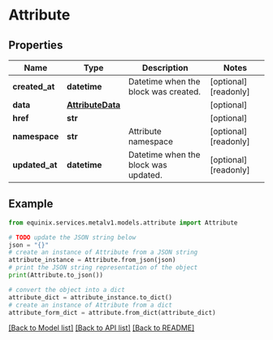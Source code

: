 # Attribute


## Properties

Name | Type | Description | Notes
------------ | ------------- | ------------- | -------------
**created_at** | **datetime** | Datetime when the block was created. | [optional] [readonly] 
**data** | [**AttributeData**](AttributeData.md) |  | [optional] 
**href** | **str** |  | [optional] 
**namespace** | **str** | Attribute namespace | [optional] [readonly] 
**updated_at** | **datetime** | Datetime when the block was updated. | [optional] [readonly] 

## Example

```python
from equinix.services.metalv1.models.attribute import Attribute

# TODO update the JSON string below
json = "{}"
# create an instance of Attribute from a JSON string
attribute_instance = Attribute.from_json(json)
# print the JSON string representation of the object
print(Attribute.to_json())

# convert the object into a dict
attribute_dict = attribute_instance.to_dict()
# create an instance of Attribute from a dict
attribute_form_dict = attribute.from_dict(attribute_dict)
```
[[Back to Model list]](../README.md#documentation-for-models) [[Back to API list]](../README.md#documentation-for-api-endpoints) [[Back to README]](../README.md)


